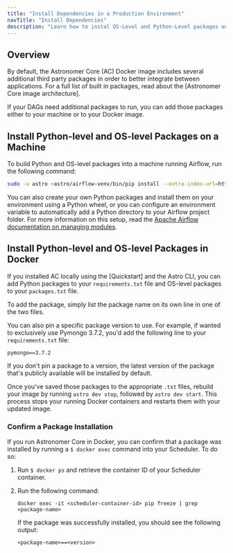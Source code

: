 ```yaml
---
title: "Install Dependencies in a Production Environment"
navTitle: "Install Dependencies"
description: "Learn how to instal OS-Level and Python-Level packages on Airflow."
---
```


## Overview

By default, the Astronomer Core (AC) Docker image includes several additional third party packages in order to better integrate between applications. For a full list of built in packages, read about the [Astronomer Core image architecture].

If your DAGs need additional packages to run, you can add those packages either to your machine or to your Docker image.

## Install Python-level and OS-level Packages on a Machine

To build Python and OS-level packages into a machine running Airflow, run the following command:

```sh
sudo -u astro ~astro/airflow-venv/bin/pip install --extra-index-url=https://pip.astronomer.io/simple/ 'astronomer-certified[<your-dependency>]==1.10.10.*'
```

You can also create your own Python packages and install them on your environment using a Python wheel, or you can configure an environment variable to automatically add a Python directory to your Airflow project folder. For more information on this setup, read the [Apache Airflow documentation on managing modules](http://apache-airflow-docs.s3-website.eu-central-1.amazonaws.com/docs/apache-airflow/latest/modules_management.html).

## Install Python-level and OS-level Packages in Docker

If you installed AC locally using the [Quickstart] and the Astro CLI, you can add Python packages to your `requirements.txt` file and OS-level packages to your `packages.txt` file.

To add the package, simply list the package name on its own line in one of the two files.

You can also pin a specific package version to use. For example, if wanted to exclusively use Pymongo 3.7.2, you'd add the following line to your `requirements.txt` file:

```
pymongo==3.7.2
```

If you don't pin a package to a version, the latest version of the package that's publicly available will be installed by default.

Once you've saved those packages to the appropriate `.txt` files, rebuild your image by running `astro dev stop`, followed by `astro dev start`. This process stops your running Docker containers and restarts them with your updated image.

### Confirm a Package Installation

If you run Astronomer Core in Docker, you can confirm that a package was installed by running a `$ docker exec` command into your Scheduler. To do so:

1. Run `$ docker ps` and retrieve the container ID of your Scheduler container.
2. Run the following command:

    ```
    docker exec -it <scheduler-container-id> pip freeze | grep <package-name>
    ```

    If the package was successfully installed, you should see the following output:

    ```
    <package-name>==<version>
    ```

